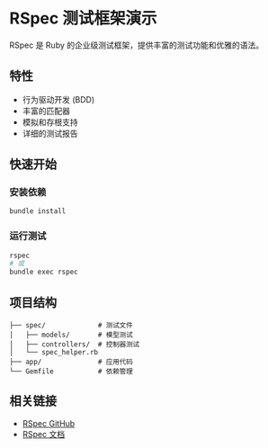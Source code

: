 # RSpec 测试框架演示

RSpec 是 Ruby 的企业级测试框架，提供丰富的测试功能和优雅的语法。

## 特性

- 行为驱动开发 (BDD)
- 丰富的匹配器
- 模拟和存根支持
- 详细的测试报告

## 快速开始

### 安装依赖
```bash
bundle install
```

### 运行测试
```bash
rspec
# 或
bundle exec rspec
```

## 项目结构

```
├── spec/             # 测试文件
│   ├── models/       # 模型测试
│   ├── controllers/  # 控制器测试
│   └── spec_helper.rb
├── app/              # 应用代码
└── Gemfile           # 依赖管理
```

## 相关链接

- [RSpec GitHub](https://github.com/rspec/rspec)
- [RSpec 文档](https://rspec.info/)